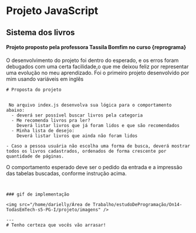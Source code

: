 # Projeto JavaScript

## Sistema dos livros

#### Projeto proposto pela professora Tassila Bomfim no curso {reprograma}

O desenvolvimento do projeto foi dentro do esperado, e os erros foram debugados
com uma certa facilidade,o que me deixou feliz por representar uma evolução no meu aprendizado.
Foi o primeiro projeto desenvolvido por mim usando variáveis em inglês

```
# Proposta do projeto


 No arquivo index.js desenvolva sua lógica para o comportamento abaixo:
  - deverá ser possível buscar livros pela categoria
  - Me recomenda livros pra ler?
    Deverá listar livros que já foram lidos e que são recomendados
  - Minha lista de desejo:
    Deverá listar livros que ainda não foram lidos

- Caso a pessoa usuária não escolha uma forma de busca, deverá mostrar todos os livros cadastrados, ordenados de forma crescente por quantidade de páginas.

```

O comportamento esperado deve ser o pedido da entrada e a impressão das tabelas buscadas, conforme instrução acima.

```


### gif de implementação

<img src="/home/darielly/Área de Trabalho/estudoDeProgramação/On14-TodasEmTech-s5-PG-I/projeto/imagens" />

---
# Tenho certeza que vocês vão arrasar!
```

